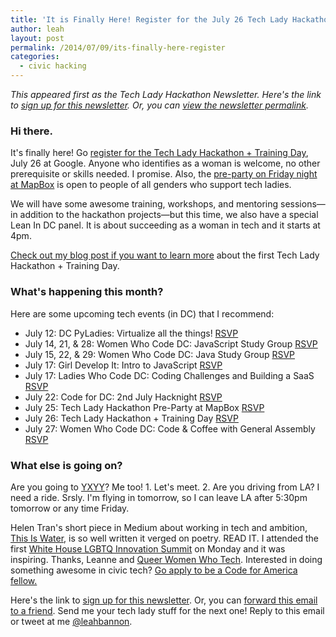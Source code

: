 ```yaml
---
title: 'It is Finally Here! Register for the July 26 Tech Lady Hackathon + More'
author: leah
layout: post
permalink: /2014/07/09/its-finally-here-register
categories:
  - civic hacking
---
```


_This appeared first as the Tech Lady Hackathon Newsletter. Here's the link to [sign up for this newsletter](/newsletter). Or, you can [view the newsletter permalink](http://eepurl.com/Yob1n)._

### Hi there.

It's finally here! Go [register for the Tech Lady Hackathon + Training Day](http://techladyhackathon2.eventbrite.com), July 26 at Google. Anyone who identifies as a woman is welcome, no other prerequisite or skills needed. I promise.&nbsp;Also, the [pre-party on Friday night at MapBox](http://techladyjuly.splashthat.com/) is open to people of all genders who support tech ladies.

We will have some awesome training, workshops, and mentoring sessions&mdash;in addition to the hackathon projects&mdash;but this time, we also have a special Lean In DC panel. It is about succeeding as a woman in tech and it starts at 4pm.

[Check out my blog post if you want to&nbsp;learn more](http://leah.io/2014/01/that-techlady-hackathon-we-organized-was-awesome-so-whats-next/) about the first Tech Lady Hackathon + Training Day.

### What's happening this month?

Here are some upcoming tech events (in DC) that I recommend:

*   July 12: DC PyLadies: Virtualize all the things! [RSVP](http://www.meetup.com/dc-pyladies/events/187907662/)
*   July 14, 21, &amp; 28: Women Who Code DC: JavaScript Study Group [RSVP](http://www.meetup.com/Women-Who-Code-DC/events/190663112/)
*   July 15, 22, &amp; 29: Women Who Code DC: Java Study Group [RSVP](http://www.meetup.com/Women-Who-Code-DC/events/192496552/)
*   July 17: Girl Develop It: Intro to JavaScript [RSVP](http://www.meetup.com/Women-Who-Code-DC/events/192496552/)
*   July 17: Ladies Who Code DC: Coding Challenges and Building a SaaS [RSVP](http://www.meetup.com/Ladies-Who-Code-Washington-DC/events/182837962/)
*   July 22: Code for DC: 2nd July Hacknight [RSVP](http://www.meetup.com/Code-for-DC/events/194027162/)
*   July 25: Tech Lady Hackathon Pre-Party at MapBox [RSVP](http://techladyjuly.splashthat.com/)
*   July 26: Tech Lady Hackathon + Training Day [RSVP](http://techladyhackathon2.eventbrite.com)
*   July 27: Women Who Code DC: Code &amp; Coffee with General Assembly [RSVP](http://www.meetup.com/Women-Who-Code-DC/events/192420782/)

### What else is going on?

Are you going to&nbsp;[YXYY](http://www.yesandyesyes.com/#say-yes)? Me too! 1. Let's&nbsp;meet. 2. Are you driving from LA? I need a ride. Srsly.&nbsp;I'm flying in tomorrow, so I can leave LA after 5:30pm tomorrow or any time Friday.

Helen Tran's short piece in Medium about working in tech and ambition, [This Is Water](https://medium.com/@tranhelen/this-is-water-2ba9dbbe7e28), is so well written it verged on poetry. READ IT. I attended&nbsp;the first [White House LGBTQ Innovation Summit](https://twitter.com/search?q=%23whitehouselgbt&src=typd) on Monday and it was inspiring. Thanks, Leanne and [Queer Women Who Tech](http://lesbianswhotech.org/). Interested in doing something awesome in civic tech? [Go apply to be a Code for America fellow.](http://codeforamerica.org/geeks/fellowship-apply/)

Here's the link to [sign up for&nbsp;this newsletter](http://techladyhackathon.org/newsletter.html). Or, you can [forward this email to a friend](*|FORWARD|*). Send me your tech lady stuff for the next one!&nbsp;Reply to this email or tweet at me [@leahbannon](http://twitter.com/leahbannon).
